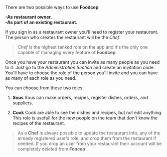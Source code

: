 There are two possible ways to use **Foodcep** 

**-As restaurant owner.**
<br>
**-As part of an existing restaurant.**

If you sign in as a restaurant owner you'll need to register your restaurant. The person who creates the restaurant will be the *Chef*.

> *Chef* is the highest ranked role on the app and it's the only one capable of managing every feature of **Foodcep**.

Once you have your restaurant you can invite as many people as you need to it. Just go to the *Administration Section* and create an invitation code. You'll have to choose the role of the person you'll invite and you can have as many of each role as you need.

You can choose from these two roles:

1. **Sous**
Sous can make orders, recipes, register dishes, orders, and suppliers.

2. **Cook**
Cook are able to see the dishes and recipes, but not edit anything. This role is usefull for the new people on the team that don't know the recipes of the restaurant.

> As a **Chef** is always possible to update the restaurant info, any of the already registered user's role, and drop them from the restaurant if needed. If you drop an user from your restaurant their account will be completely deleted from **Foocep**
